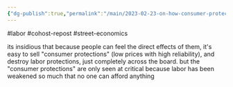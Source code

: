 ```yaml
---
{"dg-publish":true,"permalink":"/main/2023-02-23-on-how-consumer-protections-are-often-opposed-to-labor-protections/","noteIcon":"","created":"2023-08-09T16:58:21.647-04:00","updated":"2023-10-06T22:47:17.468-04:00"}
---
```


#labor #cohost-repost #street-economics 

its  insidious that because people can feel the direct effects of them, it's easy to sell "consumer protections" (low prices with high reliability), and destroy labor protections, just completely across the board. but the "consumer protections" are only seen at critical because labor has been weakened so much that no one can afford anything